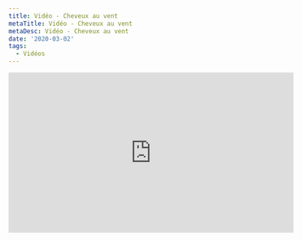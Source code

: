 ```yaml
---
title: Vidéo - Cheveux au vent
metaTitle: Vidéo - Cheveux au vent
metaDesc: Vidéo - Cheveux au vent
date: '2020-03-02'
tags:
  - Vidéos
---
```



<iframe width="560" height="315" src="https://www.youtube.com/embed/gQf31N6hEDQ" frameborder="0" allow="accelerometer; autoplay; encrypted-media; gyroscope; picture-in-picture" allowfullscreen></iframe>



![]()